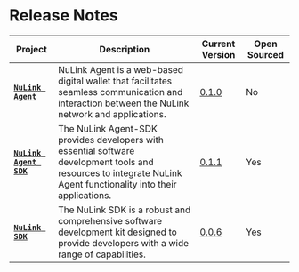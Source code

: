 # Release Notes

| **Project**                                                                      | **Description**                                                                                                                                                   | **Current Version**         | **Open Sourced** |
| -------------------------------------------------------------------------------- | ----------------------------------------------------------------------------------------------------------------------------------------------------------------- | --------------------------- | ---------------- |
| [**`NuLink Agent`**](https://agent.testnet.nulink.org)                           | NuLink Agent is a web-based digital wallet that facilitates seamless communication and interaction between the NuLink network and applications.                   | [0.1.0](notes_agent.md)     | No               |
| [**`NuLink Agent SDK`**](https://github.com/NuLink-network/nulink-web-agent-sdk) | The NuLink Agent-SDK provides developers with essential software development tools and resources to integrate NuLink Agent functionality into their applications. | [0.1.1](notes_agent_sdk.md) | Yes              |
| [**`NuLink SDK`**](https://github.com/NuLink-network/nulink-sdk)                 | The NuLink SDK is a robust and comprehensive software development kit designed to provide developers with a wide range of capabilities.                           | [0.0.6 ](notes_sdk.md)      | Yes              |
